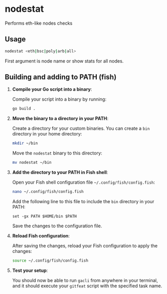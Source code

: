 # nodestat

Performs eth-like nodes checks

## Usage

```bash
nodestat <eth|bsc|poly|arb|all>
```

First argument is node name or show stats for all nodes.


## Building and adding to PATH (fish)

1. **Compile your Go script into a binary**:

   Compile your script into a binary by running:

    ```bash
    go build .
    ```

2. **Move the binary to a directory in your PATH**:

   Create a directory for your custom binaries. You can create a `bin` directory in your home directory:

    ```bash
    mkdir ~/bin
    ```

   Move the `nodestat` binary to this directory:

    ```bash
    mv nodestat ~/bin
    ```

3. **Add the directory to your PATH in Fish shell**:

   Open your Fish shell configuration file `~/.config/fish/config.fish`:

    ```bash
    nano ~/.config/fish/config.fish
    ```

   Add the following line to this file to include the `bin` directory in your PATH:

    ```fish
    set -gx PATH $HOME/bin $PATH
    ```

   Save the changes to the configuration file.

4. **Reload Fish configuration**:

   After saving the changes, reload your Fish configuration to apply the changes:

    ```bash
    source ~/.config/fish/config.fish
    ```

5. **Test your setup**:

   You should now be able to run `gacli` from anywhere in your terminal, and it should execute your `gitfeat` script with the specified task name.
